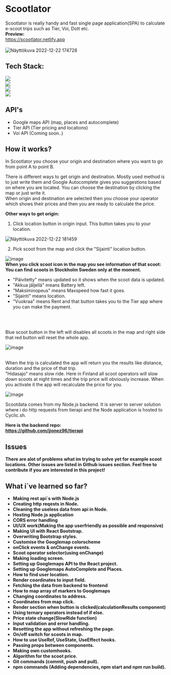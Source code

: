 # Scootlator
Scootlator is really handy and fast single page application(SPA) to calculate e-scoot trips such as Tier, Voi, Dott etc.
 <br>
<b>Preview:</b> <br>
https://scootlator.netlify.app <br>  <br>
![Näyttökuva 2022-12-22 174728](https://user-images.githubusercontent.com/90967564/209171845-532d7710-12dc-4c6e-b0b4-44b0186d2a5c.png)
## Tech Stack: 
![](https://img.shields.io/badge/React-20232A?style=for-the-badge&logo=react&logoColor=61DAFB) <br>
![](https://img.shields.io/badge/Node.js-43853D?style=for-the-badge&logo=node.js&logoColor=white) <br>
![](https://img.shields.io/badge/Express.js-404D59?style=for-the-badge) <br>
![](https://img.shields.io/badge/Bootstrap-563D7C?style=for-the-badge&logo=bootstrap&logoColor=white)



## API's
- Google maps API (map, places and autocomplete)
- Tier API (Tier pricing and locations)
- Voi API (Coming soon..)

## How it works?
In Scootlator you choose your origin and destination where you want to go from point A to point B.

There is different ways to get origin and destination. Mostly used method is to just write them and Google Autocomplete gives you suggestions based on where you are located. You can choose the destination by clicking the map or just write it. <br> When origin and destination are selected then you choose your operator which shows their prices and then you are ready to calculate the price.

<b>Other ways to get origin:</b>

1. Click location button in origin input. This button takes you to your location.

![Näyttökuva 2022-12-22 181459](https://user-images.githubusercontent.com/90967564/209176819-19fb4a83-9402-438d-8359-3815dbcfcf1c.png)

2. Pick scoot from the map and click the "Sijainti" location button.

![image](https://user-images.githubusercontent.com/90967564/209178754-7fce180c-0c84-4db1-a89d-f604036be7bd.png)
<br>
<b>When you click scoot icon in the map you see information of that scoot:</b> <br>
<b>You can find scoots in Stockholm Sweden only at the moment.</b>
- "Päivitetty" means updated so it shows when the scoot data is updated.
- "Akkua jäljellä" means Battery left.
- "Maksiminopeus" means Maxspeed how fast it goes.
- "Sijainti" means location.
- "Vuokraa" means Rent and that button takes you to the Tier app where you can make the payment. 

<br> <br>


Blue scoot button in the left will disables all scoots in the map and right side that red button will reset the whole app.

![image](https://user-images.githubusercontent.com/90967564/209189273-dc96c228-15dc-481f-a2f0-1208ee2c4374.png)
<br> <br>

When the trip is calculated the app will return you the results like distance, duration and the price of that trip. <br>
"Hidasajo" means slow ride. Here in Finland all scoot operators will slow down scoots at night times and the trip price will obviously increase. When you activate it the app will recalculate the price for you.

![image](https://user-images.githubusercontent.com/90967564/209192322-2ac626b4-b362-4dbc-9000-9eba88618a8c.png)


Scootdata comes from my Node.js backend. It is server to server solution where i do http requests from tierapi and the Node application is hosted to Cyclic.sh.


<b>Here is the backend repo:<b> <br>
https://github.com/jjonez96/tierapi

## Issues
There are alot of problems what im trying to solve yet for example scoot locations. Other issues are listed in Github issues section. Feel free to contribute if you are interested in this project!

## What i´ve learned so far?
- Making rest api´s with Node.js
- Creating http reqests in Node.
- Cleaning the useless data from api in Node.
- Hosting Node.js application
- CORS error handling
- UI/UX work(Making the app userfriendly as possible and responsive)
- Making UI with React Bootstrap.
- Overwriting Bootstrap styles.
- Customise the Googlemap colorscheme
- onClick events & onChange events.
- Scoot operator selector(using onChange)
- Making loading screen.
- Setting up Googlemaps API to the React project.
- Setting up Googlemaps AutoComplete and Places.
- How to find user location.
- Render coordinates to input field.
- Fetching the data from backend to frontend
- How to map array of markers to Googlemaps
- Changing coordinates to address.
- Coordinates from map click.
- Render section when button is clicked(calculationResults component)
- Using ternary operators instead of if else.
- Price state change(SlowRide function)
- Input validation and error handling.
- Resetting the app without refreshing the page.
- On/off switch for scoots in map.
- How to use UseRef, UseState, UseEffect hooks.
- Passing props between components.
- Making own customhooks.
- Algorithm for the scoot price.
- Git commands (commit, push and pull).
- npm commands (Adding dependencies, npm start and npm run build).



